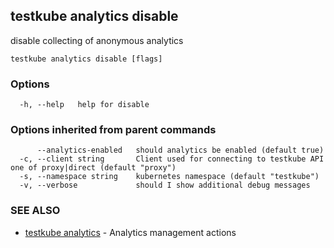 ## testkube analytics disable

disable collecting of anonymous analytics

```
testkube analytics disable [flags]
```

### Options

```
  -h, --help   help for disable
```

### Options inherited from parent commands

```
      --analytics-enabled   should analytics be enabled (default true)
  -c, --client string       Client used for connecting to testkube API one of proxy|direct (default "proxy")
  -s, --namespace string    kubernetes namespace (default "testkube")
  -v, --verbose             should I show additional debug messages
```

### SEE ALSO

* [testkube analytics](testkube_analytics.md)	 - Analytics management actions

